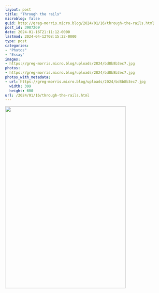 ```yaml
---
layout: post
title: "Through the rails"
microblog: false
guid: http://greg-morris.micro.blog/2024/01/16/through-the-rails.html
post_id: 3987269
date: 2024-01-16T21:11:12-0000
lastmod: 2024-04-12T08:15:22-0000
type: post
categories:
- "Photos"
- "Essay"
images:
- https://greg-morris.micro.blog/uploads/2024/bd8b8b3ec7.jpg
photos:
- https://greg-morris.micro.blog/uploads/2024/bd8b8b3ec7.jpg
photos_with_metadata:
- url: https://greg-morris.micro.blog/uploads/2024/bd8b8b3ec7.jpg
  width: 399
  height: 600
url: /2024/01/16/through-the-rails.html
---
```


<img src="uploads/2024/bd8b8b3ec7.jpg" width="399" height="600" alt="">
